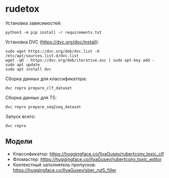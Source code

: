# rudetox

Установка зависимостей:
```
python3 -m pip install -r requirements.txt
```

Установка DVC (https://dvc.org/doc/install):
```
sudo wget https://dvc.org/deb/dvc.list -O /etc/apt/sources.list.d/dvc.list
wget -qO - https://dvc.org/deb/iterative.asc | sudo apt-key add -
sudo apt update
sudo apt install dvc
```

Сборка данных для классификатора:
```
dvc repro prepare_clf_dataset
```

Сборка данных для T5:
```
dvc repro prepare_seq2seq_dataset
```

Запуск всего:
```
dvc repro
```


## Модели

* Классификатор: https://huggingface.co/IlyaGusev/rubertconv_toxic_clf
* Фломастер: https://huggingface.co/IlyaGusev/rubertconv_toxic_editor
* Контекстный заполнятель пропусков: https://huggingface.co/IlyaGusev/sber_rut5_filler
